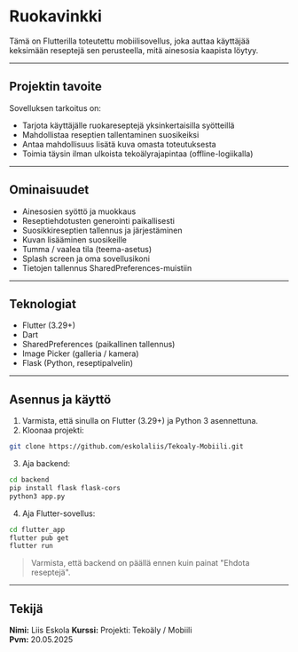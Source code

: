 # Ruokavinkki

Tämä on Flutterilla toteutettu mobiilisovellus, joka auttaa käyttäjää keksimään reseptejä sen perusteella, mitä ainesosia kaapista löytyy.

---

## Projektin tavoite

Sovelluksen tarkoitus on:
- Tarjota käyttäjälle ruokareseptejä yksinkertaisilla syötteillä
- Mahdollistaa reseptien tallentaminen suosikeiksi
- Antaa mahdollisuus lisätä kuva omasta toteutuksesta
- Toimia täysin ilman ulkoista tekoälyrajapintaa (offline-logiikalla)

---

## Ominaisuudet

- Ainesosien syöttö ja muokkaus
- Reseptiehdotusten generointi paikallisesti
- Suosikkireseptien tallennus ja järjestäminen
- Kuvan lisääminen suosikeille
- Tumma / vaalea tila (teema-asetus)
- Splash screen ja oma sovellusikoni
- Tietojen tallennus SharedPreferences-muistiin

---

## Teknologiat

- Flutter (3.29+)
- Dart
- SharedPreferences (paikallinen tallennus)
- Image Picker (galleria / kamera)
- Flask (Python, reseptipalvelin)

---

## Asennus ja käyttö

1. Varmista, että sinulla on Flutter (3.29+) ja Python 3 asennettuna.
2. Kloonaa projekti:
```bash
git clone https://github.com/eskolaliis/Tekoaly-Mobiili.git
```

3. Aja backend:
```bash
cd backend
pip install flask flask-cors
python3 app.py
```

4. Aja Flutter-sovellus:
```bash
cd flutter_app
flutter pub get
flutter run
```

> Varmista, että backend on päällä ennen kuin painat "Ehdota reseptejä".


---

## Tekijä

**Nimi:** Liis Eskola 
**Kurssi:** Projekti: Tekoäly / Mobiili  
**Pvm:** 20.05.2025